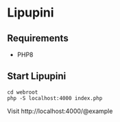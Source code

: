 # Lipupini

## Requirements

- PHP8

## Start Lipupini

```shell
cd webroot
php -S localhost:4000 index.php
```

Visit http://localhost:4000/@example
